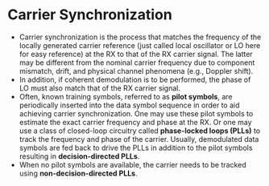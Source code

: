 # Carrier Synchronization

* Carrier synchronization is the process that matches the frequency of
the locally generated carrier reference (just called local oscillator or
LO here for easy reference) at the RX to that of the RX carrier
signal. The latter may be different from the nominal carrier frequency
due to component mismatch, drift, and physical channel phenomena
(e.g., Doppler shift).
* In addition, if coherent demodulation is to be performed, the phase
of LO must also match that of the RX carrier signal.
* Often, known training symbols, referred to as **pilot symbols**,
are periodically inserted into the data symbol sequence in order to
aid achieving carrier synchronization. One may use these pilot symbols
to estimate the exact carrier frequency and phase at the RX. Or one
may use a class of closed-loop circuitry called **phase-locked loops
(PLLs)** to track the frequency and phase of the carrier. Usually,
demodulated data symbols are fed back to drive the PLLs in addition to
the pilot symbols resulting in **decision-directed PLLs**.
* When no pilot symbols are available, the carrier needs to be tracked
using **non-decision-directed PLLs**.
